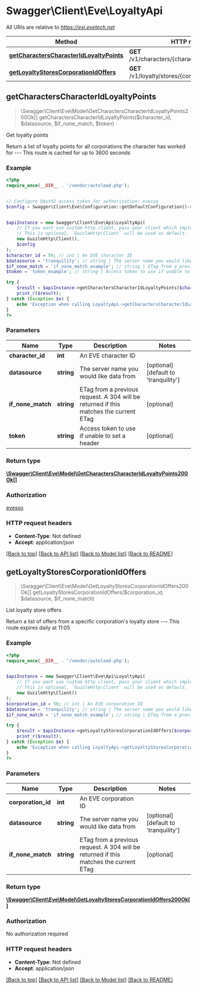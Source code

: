 # Swagger\Client\Eve\LoyaltyApi

All URIs are relative to *https://esi.evetech.net*

Method | HTTP request | Description
------------- | ------------- | -------------
[**getCharactersCharacterIdLoyaltyPoints**](LoyaltyApi.md#getCharactersCharacterIdLoyaltyPoints) | **GET** /v1/characters/{character_id}/loyalty/points/ | Get loyalty points
[**getLoyaltyStoresCorporationIdOffers**](LoyaltyApi.md#getLoyaltyStoresCorporationIdOffers) | **GET** /v1/loyalty/stores/{corporation_id}/offers/ | List loyalty store offers



## getCharactersCharacterIdLoyaltyPoints

> \Swagger\Client\Eve\Model\GetCharactersCharacterIdLoyaltyPoints200Ok[] getCharactersCharacterIdLoyaltyPoints($character_id, $datasource, $if_none_match, $token)

Get loyalty points

Return a list of loyalty points for all corporations the character has worked for  ---  This route is cached for up to 3600 seconds

### Example

```php
<?php
require_once(__DIR__ . '/vendor/autoload.php');


// Configure OAuth2 access token for authorization: evesso
$config = Swagger\Client\Eve\Configuration::getDefaultConfiguration()->setAccessToken('YOUR_ACCESS_TOKEN');


$apiInstance = new Swagger\Client\Eve\Api\LoyaltyApi(
    // If you want use custom http client, pass your client which implements `GuzzleHttp\ClientInterface`.
    // This is optional, `GuzzleHttp\Client` will be used as default.
    new GuzzleHttp\Client(),
    $config
);
$character_id = 56; // int | An EVE character ID
$datasource = 'tranquility'; // string | The server name you would like data from
$if_none_match = 'if_none_match_example'; // string | ETag from a previous request. A 304 will be returned if this matches the current ETag
$token = 'token_example'; // string | Access token to use if unable to set a header

try {
    $result = $apiInstance->getCharactersCharacterIdLoyaltyPoints($character_id, $datasource, $if_none_match, $token);
    print_r($result);
} catch (Exception $e) {
    echo 'Exception when calling LoyaltyApi->getCharactersCharacterIdLoyaltyPoints: ', $e->getMessage(), PHP_EOL;
}
?>
```

### Parameters


Name | Type | Description  | Notes
------------- | ------------- | ------------- | -------------
 **character_id** | **int**| An EVE character ID |
 **datasource** | **string**| The server name you would like data from | [optional] [default to &#39;tranquility&#39;]
 **if_none_match** | **string**| ETag from a previous request. A 304 will be returned if this matches the current ETag | [optional]
 **token** | **string**| Access token to use if unable to set a header | [optional]

### Return type

[**\Swagger\Client\Eve\Model\GetCharactersCharacterIdLoyaltyPoints200Ok[]**](../Model/GetCharactersCharacterIdLoyaltyPoints200Ok.md)

### Authorization

[evesso](../../README.md#evesso)

### HTTP request headers

- **Content-Type**: Not defined
- **Accept**: application/json

[[Back to top]](#) [[Back to API list]](../../README.md#documentation-for-api-endpoints)
[[Back to Model list]](../../README.md#documentation-for-models)
[[Back to README]](../../README.md)


## getLoyaltyStoresCorporationIdOffers

> \Swagger\Client\Eve\Model\GetLoyaltyStoresCorporationIdOffers200Ok[] getLoyaltyStoresCorporationIdOffers($corporation_id, $datasource, $if_none_match)

List loyalty store offers

Return a list of offers from a specific corporation's loyalty store  ---  This route expires daily at 11:05

### Example

```php
<?php
require_once(__DIR__ . '/vendor/autoload.php');


$apiInstance = new Swagger\Client\Eve\Api\LoyaltyApi(
    // If you want use custom http client, pass your client which implements `GuzzleHttp\ClientInterface`.
    // This is optional, `GuzzleHttp\Client` will be used as default.
    new GuzzleHttp\Client()
);
$corporation_id = 56; // int | An EVE corporation ID
$datasource = 'tranquility'; // string | The server name you would like data from
$if_none_match = 'if_none_match_example'; // string | ETag from a previous request. A 304 will be returned if this matches the current ETag

try {
    $result = $apiInstance->getLoyaltyStoresCorporationIdOffers($corporation_id, $datasource, $if_none_match);
    print_r($result);
} catch (Exception $e) {
    echo 'Exception when calling LoyaltyApi->getLoyaltyStoresCorporationIdOffers: ', $e->getMessage(), PHP_EOL;
}
?>
```

### Parameters


Name | Type | Description  | Notes
------------- | ------------- | ------------- | -------------
 **corporation_id** | **int**| An EVE corporation ID |
 **datasource** | **string**| The server name you would like data from | [optional] [default to &#39;tranquility&#39;]
 **if_none_match** | **string**| ETag from a previous request. A 304 will be returned if this matches the current ETag | [optional]

### Return type

[**\Swagger\Client\Eve\Model\GetLoyaltyStoresCorporationIdOffers200Ok[]**](../Model/GetLoyaltyStoresCorporationIdOffers200Ok.md)

### Authorization

No authorization required

### HTTP request headers

- **Content-Type**: Not defined
- **Accept**: application/json

[[Back to top]](#) [[Back to API list]](../../README.md#documentation-for-api-endpoints)
[[Back to Model list]](../../README.md#documentation-for-models)
[[Back to README]](../../README.md)

